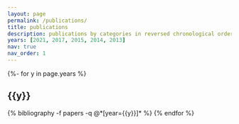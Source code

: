 ```yaml
---
layout: page
permalink: /publications/
title: publications
description: publications by categories in reversed chronological order. generated by jekyll-scholar.
years: [2021, 2017, 2015, 2014, 2013]
nav: true
nav_order: 1
---
```

<!-- _pages/publications.md -->
<div class="publications">

{%- for y in page.years %}
  <h2 class="year">{{y}}</h2>
  {% bibliography -f papers -q @*[year={{y}}]* %}
{% endfor %}

</div>
